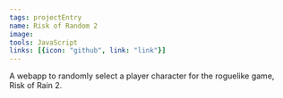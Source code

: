 ```yaml
---
tags: projectEntry
name: Risk of Random 2
image: 
tools: JavaScript
links: [{icon: "github", link: "link"}]
---
```


A webapp to randomly select a player character for the roguelike game, Risk of Rain 2.